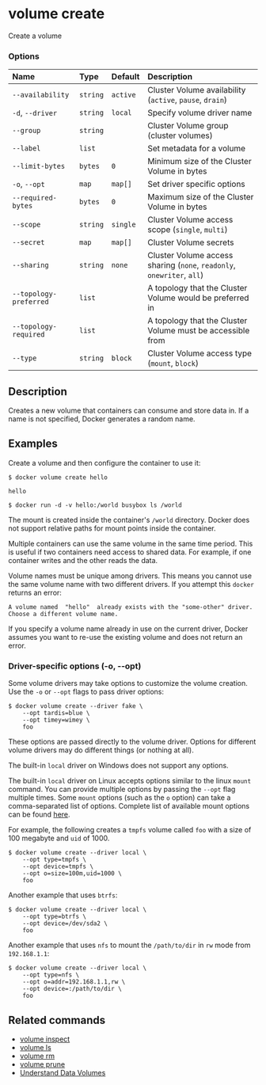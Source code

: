 # volume create

<!---MARKER_GEN_START-->
Create a volume

### Options

| Name                   | Type     | Default  | Description                                                            |
|:-----------------------|:---------|:---------|:-----------------------------------------------------------------------|
| `--availability`       | `string` | `active` | Cluster Volume availability (`active`, `pause`, `drain`)               |
| `-d`, `--driver`       | `string` | `local`  | Specify volume driver name                                             |
| `--group`              | `string` |          | Cluster Volume group (cluster volumes)                                 |
| `--label`              | `list`   |          | Set metadata for a volume                                              |
| `--limit-bytes`        | `bytes`  | `0`      | Minimum size of the Cluster Volume in bytes                            |
| `-o`, `--opt`          | `map`    | `map[]`  | Set driver specific options                                            |
| `--required-bytes`     | `bytes`  | `0`      | Maximum size of the Cluster Volume in bytes                            |
| `--scope`              | `string` | `single` | Cluster Volume access scope (`single`, `multi`)                        |
| `--secret`             | `map`    | `map[]`  | Cluster Volume secrets                                                 |
| `--sharing`            | `string` | `none`   | Cluster Volume access sharing (`none`, `readonly`, `onewriter`, `all`) |
| `--topology-preferred` | `list`   |          | A topology that the Cluster Volume would be preferred in               |
| `--topology-required`  | `list`   |          | A topology that the Cluster Volume must be accessible from             |
| `--type`               | `string` | `block`  | Cluster Volume access type (`mount`, `block`)                          |


<!---MARKER_GEN_END-->

## Description

Creates a new volume that containers can consume and store data in. If a name is
not specified, Docker generates a random name.

## Examples

Create a volume and then configure the container to use it:

```console
$ docker volume create hello

hello

$ docker run -d -v hello:/world busybox ls /world
```

The mount is created inside the container's `/world` directory. Docker does not
support relative paths for mount points inside the container.

Multiple containers can use the same volume in the same time period. This is
useful if two containers need access to shared data. For example, if one
container writes and the other reads the data.

Volume names must be unique among drivers. This means you cannot use the same
volume name with two different drivers. If you attempt this `docker` returns an
error:

```console
A volume named  "hello"  already exists with the "some-other" driver. Choose a different volume name.
```

If you specify a volume name already in use on the current driver, Docker
assumes you want to re-use the existing volume and does not return an error.

### <a name=opt></a> Driver-specific options (-o, --opt)

Some volume drivers may take options to customize the volume creation. Use the
`-o` or `--opt` flags to pass driver options:

```console
$ docker volume create --driver fake \
    --opt tardis=blue \
    --opt timey=wimey \
    foo
```

These options are passed directly to the volume driver. Options for
different volume drivers may do different things (or nothing at all).

The built-in `local` driver on Windows does not support any options.

The built-in `local` driver on Linux accepts options similar to the linux
`mount` command. You can provide multiple options by passing the `--opt` flag
multiple times. Some `mount` options (such as the `o` option) can take a
comma-separated list of options. Complete list of available mount options can be
found [here](https://man7.org/linux/man-pages/man8/mount.8.html).

For example, the following creates a `tmpfs` volume called `foo` with a size of
100 megabyte and `uid` of 1000.

```console
$ docker volume create --driver local \
    --opt type=tmpfs \
    --opt device=tmpfs \
    --opt o=size=100m,uid=1000 \
    foo
```

Another example that uses `btrfs`:

```console
$ docker volume create --driver local \
    --opt type=btrfs \
    --opt device=/dev/sda2 \
    foo
```

Another example that uses `nfs` to mount the `/path/to/dir` in `rw` mode from
`192.168.1.1`:

```console
$ docker volume create --driver local \
    --opt type=nfs \
    --opt o=addr=192.168.1.1,rw \
    --opt device=:/path/to/dir \
    foo
```

## Related commands

* [volume inspect](volume_inspect.md)
* [volume ls](volume_ls.md)
* [volume rm](volume_rm.md)
* [volume prune](volume_prune.md)
* [Understand Data Volumes](https://docs.docker.com/storage/volumes/)
